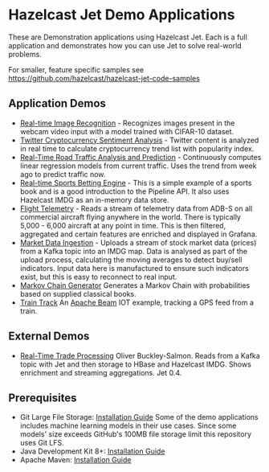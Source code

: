 # Hazelcast Jet Demo Applications
These are Demonstration applications using Hazelcast Jet. Each is a full application and demonstrates how you can use Jet to solve real-world problems.

For smaller, feature specific samples see https://github.com/hazelcast/hazelcast-jet-code-samples

## Application Demos

* [Real-time Image Recognition](./realtime-image-recognition) - Recognizes images present in the webcam video input with a model trained with CIFAR-10 dataset.
* [Twitter Cryptocurrency Sentiment Analysis](./cryptocurrency-sentiment-analysis) - Twitter content is analyzed in real time to 
calculate cryptocurrency trend list with popularity index.                                                                   
* [Real-Time Road Traffic Analysis and Prediction](./road-traffic-predictor) - Continuously computes linear regression models from 
current traffic. Uses the trend from week ago to predict traffic now.
* [Real-time Sports Betting Engine](./jetleopard) - This is a simple example of a sports book and is a good introduction to the Pipeline API. It also uses Hazelcast IMDG as an in-memory data store.
* [Flight Telemetry](./flight-telemetry) - Reads a stream of telemetry data from ADB-S on all commercial aircraft flying anywhere in the world. There is typically 5,000 - 6,000 aircraft at any point in time. This is then filtered, aggregated and certain features are enriched and displayed in Grafana.
* [Market Data Ingestion](./market-data-ingest) - Uploads a stream of stock market data (prices) from a Kafka topic 
into an IMDG map. Data is analysed as part of the upload process, calculating the moving averages to detect buy/sell indicators. Input data here is manufactured to ensure such indicators exist, but this is easy to reconnect to real input.
* [Markov Chain Generator](./markov-chain-generator) Generates a Markov Chain with probabilities based on supplied classical books.
* [Train Track](./train-track) An [Apache Beam](https://beam.apache.org/) IOT example, tracking a GPS feed from a train.

## External Demos

* [Real-Time Trade Processing](https://github.com/oliversalmon/imcs-demo) Oliver Buckley-Salmon. Reads from a Kafka topic with Jet and then storage to HBase and Hazelcast IMDG. Shows enrichment and streaming aggregations. Jet 0.4. 

## Prerequisites

- Git Large File Storage: [Installation Guide](https://git-lfs.github.com/)
  Some of the demo applications includes machine learning models in their use cases. Since some models' size exceeds 
  GitHub's 100MB file storage limit this repository uses Git LFS.
- Java Development Kit 8+: [Installation Guide](https://docs.oracle.com/javase/8/docs/technotes/guides/install/install_overview.html)
- Apache Maven: [Installation Guide](https://maven.apache.org/install.html)

